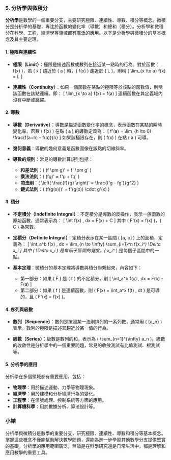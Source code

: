 ### 5. 分析學與微積分

**分析學**是數學的一個重要分支，主要研究極限、連續性、導數、積分等概念。微積分是分析學的基礎，專注於函數的變化率（導數）和總和（積分）。分析學和微積分在科學、工程、經濟學等領域都有廣泛的應用。以下是分析學與微積分的基本概念及其主要定理。

#### 1. 極限與連續性

- **極限（Limit）**：極限是描述函數或數列在接近某一點時的行為。對於函數 \( f(x) \)，若 \( x \) 趨近於 \( a \) 時，\( f(x) \) 趨近於 \( L \)，則稱
  \[
  \lim_{x \to a} f(x) = L
  \]

- **連續性（Continuity）**：如果一個函數在某點的極限等於該點的函數值，則稱該函數在該點連續。即：
  \[
  \lim_{x \to a} f(x) = f(a)
  \]
  連續函數在其定義域內沒有中斷或跳躍。

#### 2. 導數

- **導數（Derivative）**：導數是描述函數變化率的概念，表示函數在某點的瞬時變化率。函數 \( f(x) \) 在點 \( a \) 的導數定義為：
  \[
  f'(a) = \lim_{h \to 0} \frac{f(a+h) - f(a)}{h}
  \]
  如果該極限存在，則 \( f(x) \) 在點 \( a \) 可導。

- **幾何意義**：導數的幾何意義是函數圖像在該點的切線斜率。

- **導數的規則**：常見的導數計算規則包括：
  - **和差法則**：\( (f \pm g)' = f' \pm g' \)
  - **乘法法則**：\( (fg)' = f'g + fg' \)
  - **商法則**：\( \left( \frac{f}{g} \right)' = \frac{f'g - fg'}{g^2} \)
  - **鏈式法則**：\( (f(g(x)))' = f'(g(x)) \cdot g'(x) \)

#### 3. 積分

- **不定積分（Indefinite Integral）**：不定積分是導數的反操作，表示一族函數的原始函數，通常表示為：
  \[
  \int f(x) \, dx = F(x) + C
  \]
  其中 \( F'(x) = f(x) \)，\( C \) 為常數。

- **定積分（Definite Integral）**：定積分表示在某一區間 \( [a, b] \) 上的面積，定義為：
  \[
  \int_a^b f(x) \, dx = \lim_{n \to \infty} \sum_{i=1}^n f(x_i^*) \Delta x_i
  \]
  其中 \( \Delta x_i \) 是每個子區間的寬度，\( x_i^* \) 是每個子區間中的一點。

- **基本定理**：微積分的基本定理將導數與積分聯繫起來，內容如下：
  - 第一部分：如果 \( F \) 是 \( f \) 的不定積分，則
  \[
  \int_a^b f(x) \, dx = F(b) - F(a)
  \]
  - 第二部分：如果 \( f \) 是連續函數，則 \( F(x) = \int_a^x f(t) \, dt \) 是可導的，且 \( F'(x) = f(x) \)。

#### 4. 序列與級數

- **數列（Sequence）**：數列是按照某一法則排列的一系列數，通常用 \( \{a_n\} \) 表示。數列的極限是描述其趨近於某一值的行為。
  
- **級數（Series）**：級數是數列的和，表示為 \( \sum_{n=1}^{\infty} a_n \)。級數的收斂性是分析學中的一個重要問題，常見的收斂測試有比值測試、根測試等。

#### 5. 分析學的應用

分析學在多個領域都有重要應用，包括：

- **物理學**：用於描述運動、力學等物理現象。
- **經濟學**：用於建模和分析經濟行為的變化。
- **工程學**：在信號處理、控制系統等方面的應用。
- **計算機科學**：用於數據分析、算法設計等。

### 小結

分析學與微積分是數學的重要分支，研究極限、連續性、導數和積分等基本概念。掌握這些概念不僅能幫助解決數學問題，還能為進一步學習其他數學分支提供堅實的基礎。分析學的應用範圍廣泛，無論是在科學研究還是日常生活中，都是理解和應用數學的重要工具。